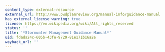 ```yaml
---
content_type: external-resource
external_url: http://www.pwdplanreview.org/manual-info/guidance-manual
has_external_license_warning: true
license: https://en.wikipedia.org/wiki/All_rights_reserved
status: ''
title: '*Stormwater Management Guidance Manual*'
uid: fdada24c-605b-43fe-9729-81e171b16a2e
wayback_url: ''
---
```

